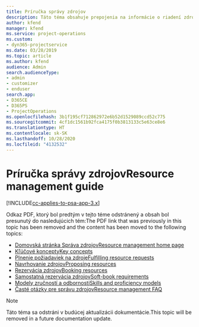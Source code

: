 ```yaml
---
title: Príručka správy zdrojov
description: Táto téma obsahuje prepojenia na informácie o riadení zdrojov v Project Service Automation
author: kfend
manager: kfend
ms.service: project-operations
ms.custom:
- dyn365-projectservice
ms.date: 03/28/2019
ms.topic: article
ms.author: kfend
audience: Admin
search.audienceType:
- admin
- customizer
- enduser
search.app:
- D365CE
- D365PS
- ProjectOperations
ms.openlocfilehash: 3b1f195cf712862972e6b52d1529089ccd52c775
ms.sourcegitcommit: 4cf1dc1561b92fca4175f0b3813133c5e63ce8e6
ms.translationtype: HT
ms.contentlocale: sk-SK
ms.lasthandoff: 10/28/2020
ms.locfileid: "4132532"
---
```

# <a name="resource-management-guide"></a><span data-ttu-id="01950-103">Príručka správy zdrojov</span><span class="sxs-lookup"><span data-stu-id="01950-103">Resource management guide</span></span>

[!INCLUDE[cc-applies-to-psa-app-3.x](../../includes/cc-applies-to-psa-app-3x.md)]

<span data-ttu-id="01950-104">Odkaz PDF, ktorý bol predtým v tejto téme odstránený a obsah bol presunutý do nasledujúcich tém:</span><span class="sxs-lookup"><span data-stu-id="01950-104">The PDF link that was previously in this topic has been removed and the content has been moved to the following topics:</span></span>

- [<span data-ttu-id="01950-105">Domovská stránka Správa zdrojov</span><span class="sxs-lookup"><span data-stu-id="01950-105">Resource management home page</span></span>](../resource-management-home-page.md)
- [<span data-ttu-id="01950-106">Kľúčové koncepty</span><span class="sxs-lookup"><span data-stu-id="01950-106">Key concepts</span></span>](../reports-key-concepts.md)
- [<span data-ttu-id="01950-107">Plnenie požiadaviek na zdroje</span><span class="sxs-lookup"><span data-stu-id="01950-107">Fulfilling resource requests</span></span>](../resource-management-fulfill-requests.md)
- [<span data-ttu-id="01950-108">Navrhovanie zdrojov</span><span class="sxs-lookup"><span data-stu-id="01950-108">Proposing resources</span></span>](../resource-management-propose-resources.md)
- [<span data-ttu-id="01950-109">Rezervácia zdrojov</span><span class="sxs-lookup"><span data-stu-id="01950-109">Booking resources</span></span>](../resource-management-book-resources-scheduleboard.md)
- [<span data-ttu-id="01950-110">Samostatná rezervácia zdrojov</span><span class="sxs-lookup"><span data-stu-id="01950-110">Soft-book requirements</span></span>](../resource-management-softbook-requirements.md)
- [<span data-ttu-id="01950-111">Modely zručností a odbornosti</span><span class="sxs-lookup"><span data-stu-id="01950-111">Skills and proficiency models</span></span>](../resource-management-skills-proficiency.md)
- [<span data-ttu-id="01950-112">Časté otázky pre správu zdrojov</span><span class="sxs-lookup"><span data-stu-id="01950-112">Resource management FAQ</span></span>](../resource-management-faq.md)

> [!NOTE]
> <span data-ttu-id="01950-113">Táto téma sa odstráni v budúcej aktualizácii dokumentácie.</span><span class="sxs-lookup"><span data-stu-id="01950-113">This topic will be removed in a future documentation update.</span></span> 
